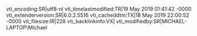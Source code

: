 vti_encoding:SR|utf8-nl
vti_timelastmodified:TR|19 May 2019 01:41:42 -0000
vti_extenderversion:SR|6.0.2.5516
vti_cacheddtm:TX|18 May 2019 22:00:52 -0000
vti_filesize:IR|228
vti_backlinkinfo:VX|
vti_modifiedby:SR|MICHAEL-LAPTOP\\Michael
